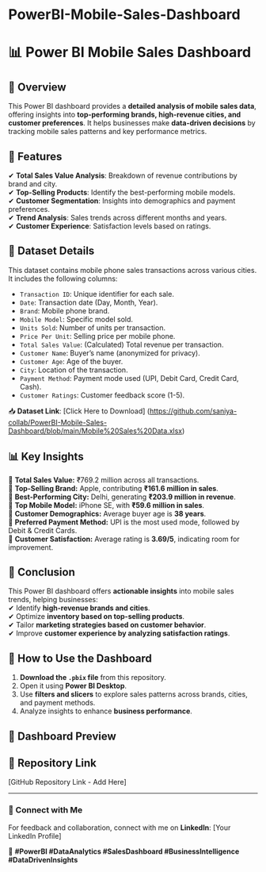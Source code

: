 # PowerBI-Mobile-Sales-Dashboard
# 📊 Power BI Mobile Sales Dashboard  

## 📌 Overview  
This Power BI dashboard provides a **detailed analysis of mobile sales data**, offering insights into **top-performing brands, high-revenue cities, and customer preferences**. It helps businesses make **data-driven decisions** by tracking mobile sales patterns and key performance metrics.

## 🎯 Features  
✔ **Total Sales Value Analysis**: Breakdown of revenue contributions by brand and city.  
✔ **Top-Selling Products**: Identify the best-performing mobile models.  
✔ **Customer Segmentation**: Insights into demographics and payment preferences.  
✔ **Trend Analysis**: Sales trends across different months and years.  
✔ **Customer Experience**: Satisfaction levels based on ratings.  

## 📂 Dataset Details  
This dataset contains mobile phone sales transactions across various cities. It includes the following columns:  

- `Transaction ID`: Unique identifier for each sale.  
- `Date`: Transaction date (Day, Month, Year).  
- `Brand`: Mobile phone brand.  
- `Mobile Model`: Specific model sold.  
- `Units Sold`: Number of units per transaction.  
- `Price Per Unit`: Selling price per mobile phone.  
- `Total Sales Value`: (Calculated) Total revenue per transaction.  
- `Customer Name`: Buyer’s name (anonymized for privacy).  
- `Customer Age`: Age of the buyer.  
- `City`: Location of the transaction.  
- `Payment Method`: Payment mode used (UPI, Debit Card, Credit Card, Cash).  
- `Customer Ratings`: Customer feedback score (1-5).  

📥 **Dataset Link**: [Click Here to Download] (https://github.com/saniya-collab/PowerBI-Mobile-Sales-Dashboard/blob/main/Mobile%20Sales%20Data.xlsx)  

## 📊 Key Insights  
🔹 **Total Sales Value:** ₹769.2 million across all transactions.  
🔹 **Top-Selling Brand:** Apple, contributing **₹161.6 million in sales**.  
🔹 **Best-Performing City:** Delhi, generating **₹203.9 million in revenue**.  
🔹 **Top Mobile Model:** iPhone SE, with **₹59.6 million in sales**.  
🔹 **Customer Demographics:** Average buyer age is **38 years**.  
🔹 **Preferred Payment Method:** UPI is the most used mode, followed by Debit & Credit Cards.  
🔹 **Customer Satisfaction:** Average rating is **3.69/5**, indicating room for improvement.  

## 📌 Conclusion  
This Power BI dashboard offers **actionable insights** into mobile sales trends, helping businesses:  
✔ Identify **high-revenue brands and cities**.  
✔ Optimize **inventory based on top-selling products**.  
✔ Tailor **marketing strategies based on customer behavior**.  
✔ Improve **customer experience by analyzing satisfaction ratings**.  

## 🚀 How to Use the Dashboard  
1. **Download the `.pbix` file** from this repository.  
2. Open it using **Power BI Desktop**.  
3. Use **filters and slicers** to explore sales patterns across brands, cities, and payment methods.  
4. Analyze insights to enhance **business performance**.  

## 📸 Dashboard Preview  
  

## 🔗 Repository Link  
[GitHub Repository Link - Add Here]  

---

### 👥 Connect with Me  
For feedback and collaboration, connect with me on **LinkedIn**: [Your LinkedIn Profile]  

📢 **#PowerBI #DataAnalytics #SalesDashboard #BusinessIntelligence #DataDrivenInsights**  
